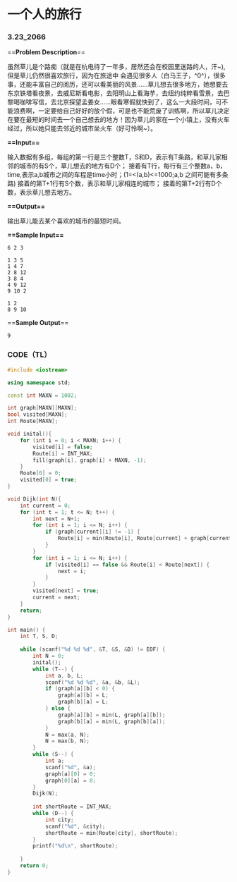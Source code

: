 # 一个人的旅行

### 3.23_2066

==**Problem Description**==

虽然草儿是个路痴（就是在杭电待了一年多，居然还会在校园里迷路的人，汗~),但是草儿仍然很喜欢旅行，因为在旅途中 会遇见很多人（白马王子，\^0^），很多事，还能丰富自己的阅历，还可以看美丽的风景……草儿想去很多地方，她想要去东京铁塔看夜景，去威尼斯看电影，去阳明山上看海芋，去纽约纯粹看雪景，去巴黎喝咖啡写信，去北京探望孟姜女……眼看寒假就快到了，这么一大段时间，可不能浪费啊，一定要给自己好好的放个假，可是也不能荒废了训练啊，所以草儿决定在要在最短的时间去一个自己想去的地方！因为草儿的家在一个小镇上，没有火车经过，所以她只能去邻近的城市坐火车（好可怜啊~）。

**==Input==**

输入数据有多组，每组的第一行是三个整数T，S和D，表示有T条路，和草儿家相邻的城市的有S个，草儿想去的地方有D个；
接着有T行，每行有三个整数a，b，time,表示a,b城市之间的车程是time小时；(1=<(a,b)<=1000;a,b 之间可能有多条路)
接着的第T+1行有S个数，表示和草儿家相连的城市；
接着的第T+2行有D个数，表示草儿想去地方。

**==Output==**

输出草儿能去某个喜欢的城市的最短时间。

**==Sample Input==**

```
6 2 3

1 3 5
1 4 7
2 8 12
3 8 4
4 9 12
9 10 2

1 2
8 9 10
```

==**Sample Output**==

```
9
```



### CODE（TL）

```cpp
#include <iostream>

using namespace std;

const int MAXN = 1002;

int graph[MAXN][MAXN];
bool visited[MAXN];
int Route[MAXN];

void inital(){
    for (int i = 0; i < MAXN; i++) {
        visited[i] = false;
        Route[i] = INT_MAX;
        fill(graph[i], graph[i] + MAXN, -1);
    }
    Route[0] = 0;
    visited[0] = true;
}

void Dijk(int N){
    int current = 0;
    for (int t = 1; t <= N; t++) {
        int next = N+1;
        for (int i = 1; i <= N; i++) {
            if (graph[current][i] != -1) {
                Route[i] = min(Route[i], Route[current] + graph[current][i]);
            }
        }
        for (int i = 1; i <= N; i++) {
            if (visited[i] == false && Route[i] < Route[next]) {
                next = i;
            }
        }
        visited[next] = true;
        current = next;
    }
    return;
}

int main() {
    int T, S, D;
    
    while (scanf("%d %d %d", &T, &S, &D) != EOF) {
        int N = 0;
        inital();
        while (T--) {
            int a, b, L;
            scanf("%d %d %d", &a, &b, &L);
            if (graph[a][b] < 0) {
                graph[a][b] = L;
                graph[b][a] = L;
            } else {
                graph[a][b] = min(L, graph[a][b]);
                graph[b][a] = min(L, graph[b][a]);
            }
            N = max(a, N);
            N = max(b, N);
        }
        while (S--) {
            int a;
            scanf("%d", &a);
            graph[a][0] = 0;
            graph[0][a] = 0;
        }
        Dijk(N);
        
        int shortRoute = INT_MAX;
        while (D--) {
            int city;
            scanf("%d", &city);
            shortRoute = min(Route[city], shortRoute);
        }
        printf("%d\n", shortRoute);
        
    }
    return 0;
}
```

